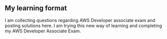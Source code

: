 ## My learning format

I am collecting questions regarding AWS Developer associate exam and posting solutions here. I am trying this new way of learning and completing my AWS Developer Associate Exam.
